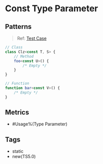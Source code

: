 # Const Type Parameter

## Patterns

> Ref:
> [Test Case](../../../../../docs/entity/type-parameter.md#syntax-const-type-parameter)

```ts
// Class
class Clz<const T, S> {
    // Method
    foo<const U>() {
        /* Empty */
    }
}

// Function
function bar<const V>() {
    /* Empty */
}
```

## Metrics

* #Usage%(Type Parameter)

## Tags

* static
* new(TS5.0)
